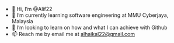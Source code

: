 - 👋 Hi, I’m @Alif22
- 🌱 I’m currently learning software engineering at MMU Cyberjaya, Malaysia
- 💞️ I’m looking to learn on how and what I can achieve with Github
- 📫 Reach me by email me at alhaikal22@gmail.com
